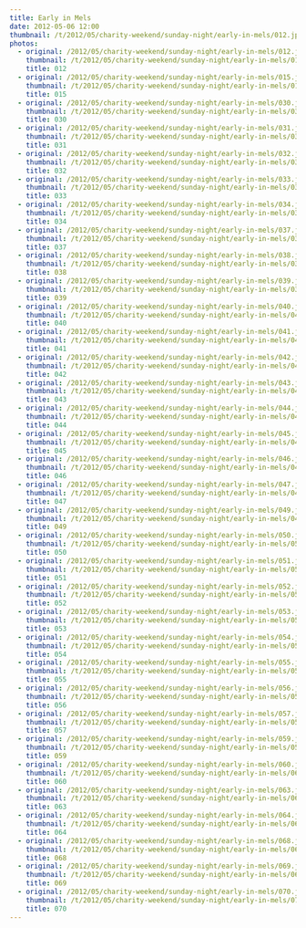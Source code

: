 ```yaml
---
title: Early in Mels
date: 2012-05-06 12:00
thumbnail: /t/2012/05/charity-weekend/sunday-night/early-in-mels/012.jpg
photos:
  - original: /2012/05/charity-weekend/sunday-night/early-in-mels/012.jpg
    thumbnail: /t/2012/05/charity-weekend/sunday-night/early-in-mels/012.jpg
    title: 012
  - original: /2012/05/charity-weekend/sunday-night/early-in-mels/015.jpg
    thumbnail: /t/2012/05/charity-weekend/sunday-night/early-in-mels/015.jpg
    title: 015
  - original: /2012/05/charity-weekend/sunday-night/early-in-mels/030.jpg
    thumbnail: /t/2012/05/charity-weekend/sunday-night/early-in-mels/030.jpg
    title: 030
  - original: /2012/05/charity-weekend/sunday-night/early-in-mels/031.jpg
    thumbnail: /t/2012/05/charity-weekend/sunday-night/early-in-mels/031.jpg
    title: 031
  - original: /2012/05/charity-weekend/sunday-night/early-in-mels/032.jpg
    thumbnail: /t/2012/05/charity-weekend/sunday-night/early-in-mels/032.jpg
    title: 032
  - original: /2012/05/charity-weekend/sunday-night/early-in-mels/033.jpg
    thumbnail: /t/2012/05/charity-weekend/sunday-night/early-in-mels/033.jpg
    title: 033
  - original: /2012/05/charity-weekend/sunday-night/early-in-mels/034.jpg
    thumbnail: /t/2012/05/charity-weekend/sunday-night/early-in-mels/034.jpg
    title: 034
  - original: /2012/05/charity-weekend/sunday-night/early-in-mels/037.jpg
    thumbnail: /t/2012/05/charity-weekend/sunday-night/early-in-mels/037.jpg
    title: 037
  - original: /2012/05/charity-weekend/sunday-night/early-in-mels/038.jpg
    thumbnail: /t/2012/05/charity-weekend/sunday-night/early-in-mels/038.jpg
    title: 038
  - original: /2012/05/charity-weekend/sunday-night/early-in-mels/039.jpg
    thumbnail: /t/2012/05/charity-weekend/sunday-night/early-in-mels/039.jpg
    title: 039
  - original: /2012/05/charity-weekend/sunday-night/early-in-mels/040.jpg
    thumbnail: /t/2012/05/charity-weekend/sunday-night/early-in-mels/040.jpg
    title: 040
  - original: /2012/05/charity-weekend/sunday-night/early-in-mels/041.jpg
    thumbnail: /t/2012/05/charity-weekend/sunday-night/early-in-mels/041.jpg
    title: 041
  - original: /2012/05/charity-weekend/sunday-night/early-in-mels/042.jpg
    thumbnail: /t/2012/05/charity-weekend/sunday-night/early-in-mels/042.jpg
    title: 042
  - original: /2012/05/charity-weekend/sunday-night/early-in-mels/043.jpg
    thumbnail: /t/2012/05/charity-weekend/sunday-night/early-in-mels/043.jpg
    title: 043
  - original: /2012/05/charity-weekend/sunday-night/early-in-mels/044.jpg
    thumbnail: /t/2012/05/charity-weekend/sunday-night/early-in-mels/044.jpg
    title: 044
  - original: /2012/05/charity-weekend/sunday-night/early-in-mels/045.jpg
    thumbnail: /t/2012/05/charity-weekend/sunday-night/early-in-mels/045.jpg
    title: 045
  - original: /2012/05/charity-weekend/sunday-night/early-in-mels/046.jpg
    thumbnail: /t/2012/05/charity-weekend/sunday-night/early-in-mels/046.jpg
    title: 046
  - original: /2012/05/charity-weekend/sunday-night/early-in-mels/047.jpg
    thumbnail: /t/2012/05/charity-weekend/sunday-night/early-in-mels/047.jpg
    title: 047
  - original: /2012/05/charity-weekend/sunday-night/early-in-mels/049.jpg
    thumbnail: /t/2012/05/charity-weekend/sunday-night/early-in-mels/049.jpg
    title: 049
  - original: /2012/05/charity-weekend/sunday-night/early-in-mels/050.jpg
    thumbnail: /t/2012/05/charity-weekend/sunday-night/early-in-mels/050.jpg
    title: 050
  - original: /2012/05/charity-weekend/sunday-night/early-in-mels/051.jpg
    thumbnail: /t/2012/05/charity-weekend/sunday-night/early-in-mels/051.jpg
    title: 051
  - original: /2012/05/charity-weekend/sunday-night/early-in-mels/052.jpg
    thumbnail: /t/2012/05/charity-weekend/sunday-night/early-in-mels/052.jpg
    title: 052
  - original: /2012/05/charity-weekend/sunday-night/early-in-mels/053.jpg
    thumbnail: /t/2012/05/charity-weekend/sunday-night/early-in-mels/053.jpg
    title: 053
  - original: /2012/05/charity-weekend/sunday-night/early-in-mels/054.jpg
    thumbnail: /t/2012/05/charity-weekend/sunday-night/early-in-mels/054.jpg
    title: 054
  - original: /2012/05/charity-weekend/sunday-night/early-in-mels/055.jpg
    thumbnail: /t/2012/05/charity-weekend/sunday-night/early-in-mels/055.jpg
    title: 055
  - original: /2012/05/charity-weekend/sunday-night/early-in-mels/056.jpg
    thumbnail: /t/2012/05/charity-weekend/sunday-night/early-in-mels/056.jpg
    title: 056
  - original: /2012/05/charity-weekend/sunday-night/early-in-mels/057.jpg
    thumbnail: /t/2012/05/charity-weekend/sunday-night/early-in-mels/057.jpg
    title: 057
  - original: /2012/05/charity-weekend/sunday-night/early-in-mels/059.jpg
    thumbnail: /t/2012/05/charity-weekend/sunday-night/early-in-mels/059.jpg
    title: 059
  - original: /2012/05/charity-weekend/sunday-night/early-in-mels/060.jpg
    thumbnail: /t/2012/05/charity-weekend/sunday-night/early-in-mels/060.jpg
    title: 060
  - original: /2012/05/charity-weekend/sunday-night/early-in-mels/063.jpg
    thumbnail: /t/2012/05/charity-weekend/sunday-night/early-in-mels/063.jpg
    title: 063
  - original: /2012/05/charity-weekend/sunday-night/early-in-mels/064.jpg
    thumbnail: /t/2012/05/charity-weekend/sunday-night/early-in-mels/064.jpg
    title: 064
  - original: /2012/05/charity-weekend/sunday-night/early-in-mels/068.jpg
    thumbnail: /t/2012/05/charity-weekend/sunday-night/early-in-mels/068.jpg
    title: 068
  - original: /2012/05/charity-weekend/sunday-night/early-in-mels/069.jpg
    thumbnail: /t/2012/05/charity-weekend/sunday-night/early-in-mels/069.jpg
    title: 069
  - original: /2012/05/charity-weekend/sunday-night/early-in-mels/070.jpg
    thumbnail: /t/2012/05/charity-weekend/sunday-night/early-in-mels/070.jpg
    title: 070
---
```

